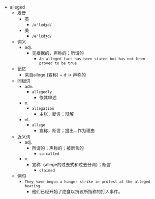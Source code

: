 - alleged
  - 发音
    - 英
      - `/ə'ledʒd/`
    - 美
      - `/əˈlɛdʒd/`
  - 词义
    - adj.
      - 无根据的，声称的；所谓的
        - `An alleged fact has been stated but has not been proved to be true`
  - 记忆
    - 来自allege (宣称) + d → 声称的
  - 同根词
    - adv.
      - `allegedly`
        - 依其申述
    - n.
      - `allegation`
        - 主张，断言；辩解
    - vt.
      - `allege`
        - 宣称，断言；提出…作为理由
  - 近义词
    - adj.
      - 所谓的；声称的；被断言的
        - `so-called`
    - v.
      - 宣称（allege的过去式和过去分词）；断言
        - `claimed`
  - 例句
    - `They have begun a hunger strike in protest at the alleged beating.`
      - 他们已经开始了绝食以抗议所指称的打人事件。

